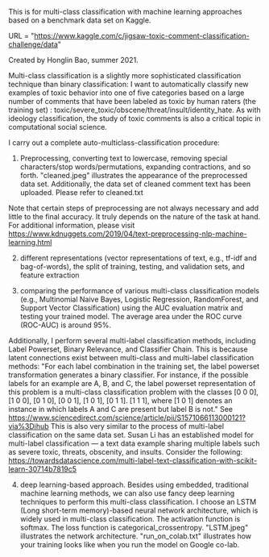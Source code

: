 This is for multi-class classification with machine learning approaches based on a benchmark data set on Kaggle.  

URL = "https://www.kaggle.com/c/jigsaw-toxic-comment-classification-challenge/data"

Created by Honglin Bao, summer 2021. 

Multi-class classification is a slightly more sophisticated classification technique than binary classification:
I want to automatically classify new examples of toxic behavior into one of five categories based on a large number of comments that have been labeled as toxic by human raters (the training set)
: toxic/severe_toxic/obscene/threat/insult/identity_hate.
As with ideology classification, the study of toxic comments is also a critical topic in computational social science.

I carry out a complete auto-multiclass-classification procedure:

1. Preprocessing,
converting text to lowercase, 
removing special characters/stop words/permutations, expanding contractions, and so forth. 
"cleaned.jpeg" illustrates the appearance of the preprocessed data set.
Additionally, the data set of cleaned comment text has been uploaded. Please refer to cleaned.txt


Note that certain steps of preprocessing are not always necessary and add little to the final accuracy. 
It truly depends on the nature of the task at hand. 
For additional information, please visit https://www.kdnuggets.com/2019/04/text-preprocessing-nlp-machine-learning.html

2. different representations (vector representations of text, e.g., tf-idf and bag-of-words), the split of training, testing, and validation sets, and feature extraction

3. comparing the performance of various multi-class classification models (e.g., Multinomial Naive Bayes, Logistic Regression, RandomForest, and Support Vector Classification) using the AUC evaluation matrix and testing your trained model. The average area under the ROC curve (ROC-AUC) is around 95%.

Additionally, I perform several multi-label classification methods, including Label Powerset, Binary Relevance, and Classifier Chain. This is because latent connections exist between multi-class and multi-label classification methods: "For each label combination in the training set, the label powerset transformation generates a binary classifier. For instance, if the possible labels for an example are A, B, and C, the label powerset representation of this problem is a multi-class classification problem with the classes [0 0 0], [1 0 0], [0 1 0], [0 0 1], [1 0 1], [0 1 1]. [1 1 1], where [1 0 1] denotes an instance in which labels A and C are present but label B is not." See https://www.sciencedirect.com/science/article/pii/S1571066113000121?via%3Dihub This is also very similar to the process of multi-label classification on the same data set. Susan Li has an established model for multi-label classification — a text data example sharing multiple labels such as severe toxic, threats, obscenity, and insults. Consider the following: https://towardsdatascience.com/multi-label-text-classification-with-scikit-learn-30714b7819c5

4. deep learning-based approach. Besides using embedded, traditional machine learning methods, we can also use fancy deep learning techniques to perform this multi-class classification. I choose an LSTM (Long short-term memory)-based neural network architecture, which is widely used in multi-class classification. The activation function is softmax. The loss function is categorical_crossentropy. "LSTM.jpeg" illustrates the network architecture. "run_on_colab.txt" illustrates how your training looks like when you run the model on Google co-lab.
